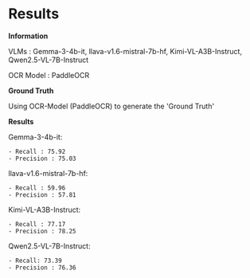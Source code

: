 # Results 

**Information**

VLMs : Gemma-3-4b-it, llava-v1.6-mistral-7b-hf, Kimi-VL-A3B-Instruct, Qwen2.5-VL-7B-Instruct

OCR Model : PaddleOCR

**Ground Truth**

Using OCR-Model (PaddleOCR) to generate the 'Ground Truth'

**Results**

Gemma-3-4b-it:

    - Recall : 75.92
    - Precision : 75.03
    
llava-v1.6-mistral-7b-hf:

    - Recall : 59.96
    - Precision : 57.81
 
Kimi-VL-A3B-Instruct:

    - Recall : 77.17
    - Precision : 78.25 
    
Qwen2.5-VL-7B-Instruct:

    - Recall: 73.39
    - Precision : 76.36
